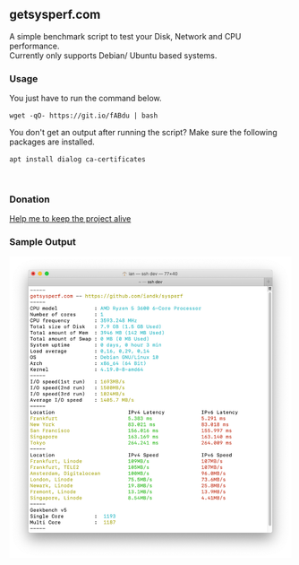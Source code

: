 ## getsysperf.com
A simple benchmark script to test your Disk, Network and CPU performance.     
Currently only supports Debian/ Ubuntu based systems.
&nbsp;
### Usage
You just have to run the command below.
```
wget -qO- https://git.io/fABdu | bash
```
    
You don't get an output after running the script? Make sure the following packages are installed.
```
apt install dialog ca-certificates
```
&nbsp;
### Donation

[Help me to keep the project alive](http://paypal.me/ianklemm)

### Sample Output
![Sample Output](sample_output.png)


